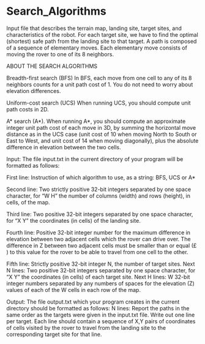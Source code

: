 # Search_Algorithms
Input file that describes the terrain map, landing site,
target sites, and characteristics of the robot. For each target site, we have to find the optimal
(shortest) safe path from the landing site to that target. A path is composed of a sequence of
elementary moves. Each elementary move consists of moving the rover to one of its 8 neighbors.

ABOUT THE SEARCH ALGORITHMS

Breadth-first search (BFS)
In BFS, each move from one cell to any of its 8 neighbors counts for a unit path cost of 1. You do
not need to worry about elevation differences.

Uniform-cost search (UCS)
When running UCS, you should compute unit path costs in 2D.

A* search (A*).
When running A*, you should compute an approximate integer unit path cost of each move in
3D, by summing the horizontal move distance as in the UCS case (unit cost of 10 when moving
North to South or East to West, and unit cost of 14 when moving diagonally), plus the absolute
difference in elevation between the two cells.

Input: The file input.txt in the current directory of your program will be formatted as follows:

First line: Instruction of which algorithm to use, as a string: BFS, UCS or A*

Second line: Two strictly positive 32-bit integers separated by one space character, for
“W H” the number of columns (width) and rows (height), in cells, of the map.

Third line: Two positive 32-bit integers separated by one space character, for
“X Y” the coordinates (in cells) of the landing site. 

Fourth line: Positive 32-bit integer number for the maximum difference in elevation between
two adjacent cells which the rover can drive over.
The difference in Z between two adjacent cells must be smaller than or equal (£ )
to this value for the rover to be able to travel from one cell to the other.

Fifth line: Strictly positive 32-bit integer N, the number of target sites.
Next N lines: Two positive 32-bit integers separated by one space character, for
“X Y” the coordinates (in cells) of each target site.
Next H lines: W 32-bit integer numbers separated by any numbers of spaces for the elevation
(Z) values of each of the W cells in each row of the map.

Output: The file output.txt which your program creates in the current directory should be
formatted as follows:
N lines: Report the paths in the same order as the targets were given in the input.txt file.
Write out one line per target. Each line should contain a sequence of X,Y pairs
of coordinates of cells visited by the rover to travel from the landing site to the
corresponding target site for that line.
